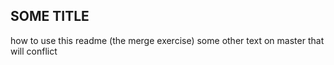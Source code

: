 ## SOME TITLE
how to use this readme (the merge exercise)
some other text on master that will conflict